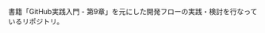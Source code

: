 <!-- fizzbuzz [![Build Status](https://travis-ci.org/github-book/fizzbuzz.png)](https://travis-ci.org/github-book/fizzbuzz)

本書と共に実際のコードを見られる方もおりますので、PRを取り込んで変更をする方針はありません。ご了承ください。 -->

書籍「GitHub実践入門 - 第9章」を元にした開発フローの実践・検討を行なっているリポジトリ。
